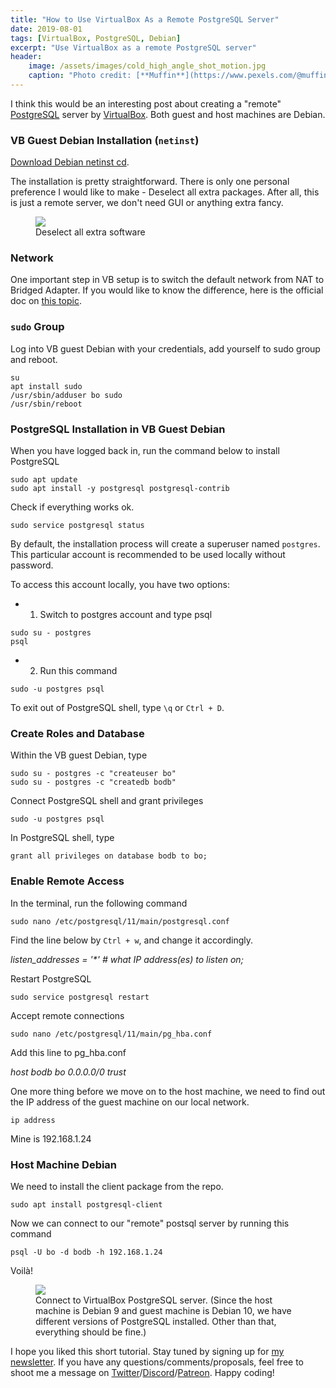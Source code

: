 ```yaml
---
title: "How to Use VirtualBox As a Remote PostgreSQL Server"
date: 2019-08-01
tags: [VirtualBox, PostgreSQL, Debian]
excerpt: "Use VirtualBox as a remote PostgreSQL server"
header:
    image: /assets/images/cold_high_angle_shot_motion.jpg
    caption: "Photo credit: [**Muffin**](https://www.pexels.com/@muffin)"
---
```


I think this would be an interesting post about creating a "remote" [PostgreSQL](https://www.postgresql.org/) server by [VirtualBox](https://www.virtualbox.org/). Both guest and host machines are Debian. 

### VB Guest Debian Installation (```netinst```)
[Download Debian netinst cd](https://www.debian.org/distrib/netinst#netboot). 

The installation is pretty straightforward. There is only one personal preference I would like to make - Deselect all extra packages. After all, this is just a remote server, we don't need GUI or anything extra fancy.

<figure>
    <a href="{{ site.url }}{{ site.baseurl }}/assets/images/unselect_extra_debian_packages.png">
        <img src="{{ site.url }}{{ site.baseurl }}/assets/images/unselect_extra_debian_packages.png">
    </a>
    <figcaption>Deselect all extra software</figcaption>
</figure>

### Network
One important step in VB setup is to switch the default network from NAT to Bridged Adapter. If you would like to know the difference, here is the official doc on [this topic](https://www.virtualbox.org/manual/ch06.html).

### ```sudo``` Group
Log into VB guest Debian with your credentials, add yourself to sudo group and reboot.

```
su
apt install sudo
/usr/sbin/adduser bo sudo 
/usr/sbin/reboot
```

### PostgreSQL Installation in VB Guest Debian
When you have logged back in, run the command below to install PostgreSQL

```
sudo apt update
sudo apt install -y postgresql postgresql-contrib
```

Check if everything works ok.
```
sudo service postgresql status
```

By default, the installation process will create a superuser named ```postgres```. This particular account is recommended to be used locally without password.

To access this account locally, you have two options:
* 1. Switch to postgres account and type psql

```
sudo su - postgres
psql
```

* 2. Run this command 

```
sudo -u postgres psql
```

To exit out of PostgreSQL shell, type ```\q``` or ```Ctrl + D```.

### Create Roles and Database

Within the VB guest Debian, type

```
sudo su - postgres -c "createuser bo"
sudo su - postgres -c "createdb bodb"
```

Connect PostgreSQL shell and grant privileges

```
sudo -u postgres psql
```

In PostgreSQL shell, type

```
grant all privileges on database bodb to bo;
```

### Enable Remote Access
In the terminal, run the following command

```
sudo nano /etc/postgresql/11/main/postgresql.conf
```

Find the line below by ```Ctrl + w```, and change it accordingly.

*listen_addresses = '\*'     # what IP address(es) to listen on;*

Restart PostgreSQL

```
sudo service postgresql restart
```

Accept remote connections 

```
sudo nano /etc/postgresql/11/main/pg_hba.conf
```

Add this line to pg_hba.conf  

*host    bodb             bo            0.0.0.0/0            trust*

One more thing before we move on to the host machine, we need to find out the IP address of the guest machine on our local network.

```
ip address
```

Mine is 192.168.1.24

### Host Machine Debian
We need to install the client package from the repo.

```
sudo apt install postgresql-client
```

Now we can connect to our "remote" postsql server by running this command

```
psql -U bo -d bodb -h 192.168.1.24
```

Voilà! 

<figure>
    <a href="{{ site.url }}{{ site.baseurl }}/assets/images/connect_remote_vb_postgresql.png">
        <img src="{{ site.url }}{{ site.baseurl }}/assets/images/connect_remote_vb_postgresql.png">
    </a>
    <figcaption>Connect to VirtualBox PostgreSQL server. (Since the host machine is Debian 9 and guest machine is Debian 10, we have different versions of PostgreSQL installed. Other than that, everything should be fine.)</figcaption>
</figure>

I hope you liked this short tutorial. Stay tuned by signing up for [my newsletter](http://eepurl.com/gxmy39). If you have any questions/comments/proposals, feel free to shoot me a message on [Twitter](https://twitter.com/0xboz)/[Discord](https://discord.gg/jchMcc2)/[Patreon](https://www.patreon.com/0xboz). Happy coding!
